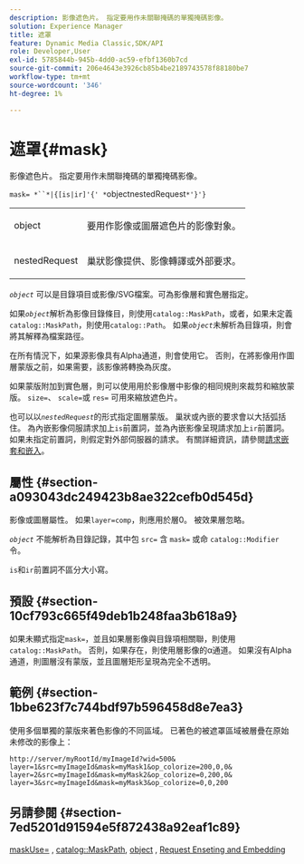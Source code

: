 ```yaml
---
description: 影像遮色片。 指定要用作未關聯掩碼的單獨掩碼影像。
solution: Experience Manager
title: 遮罩
feature: Dynamic Media Classic,SDK/API
role: Developer,User
exl-id: 5785844b-945b-4dd0-ac59-efbf1360b7cd
source-git-commit: 206e4643e3926cb85b4be2189743578f88180be7
workflow-type: tm+mt
source-wordcount: '346'
ht-degree: 1%

---
```


# 遮罩{#mask}

影像遮色片。 指定要用作未關聯掩碼的單獨掩碼影像。

`mask= *``*|{[is|ir]'{' *`objectnestedRequest`*'}'}`

<table id="simpletable_F5A8CD8D7E9B48DAB3C8184E8FE60D9B"> 
 <tr class="strow"> 
  <td class="stentry"> <p><span class="varname"> object</span> </p></td> 
  <td class="stentry"> <p>要用作影像或圖層遮色片的影像對象。 </p></td> 
 </tr> 
 <tr class="strow"> 
  <td class="stentry"> <p><span class="varname"> nestedRequest</span> </p></td> 
  <td class="stentry"> <p>巢狀影像提供、影像轉譯或外部要求。 </p></td> 
 </tr> 
</table>

*`object`* 可以是目錄項目或影像/SVG檔案。可為影像層和實色層指定。

如果&#x200B;*`object`*&#x200B;解析為影像目錄條目，則使用`catalog::MaskPath`，或者，如果未定義`catalog::MaskPath`，則使用`catalog::Path`。 如果&#x200B;*`object`*&#x200B;未解析為目錄項，則會將其解釋為檔案路徑。

在所有情況下，如果源影像具有Alpha通道，則會使用它。 否則，在將影像用作圖層蒙版之前，如果需要，該影像將轉換為灰度。

如果蒙版附加到實色層，則可以使用用於影像層中影像的相同規則來裁剪和縮放蒙版。 `size=`、  `scale=`或 `res=` 可用來縮放遮色片。

也可以以&#x200B;*`nestedRequest`*&#x200B;的形式指定圖層蒙版。 巢狀或內嵌的要求會以大括弧括住。 為內嵌影像伺服請求加上`is`前置詞，並為內嵌影像呈現請求加上`ir`前置詞。 如果未指定前置詞，則假定對外部伺服器的請求。 有關詳細資訊，請參閱[請求嵌套和嵌入](../../../../../is-api/http-ref/image-serving-api-ref/c-http-protocol-reference/c-syntax-and-features/r-request-nesting-and-embedding.md#reference-38ec66d4062046589e16c39bf1c6049b)。

## 屬性 {#section-a093043dc249423b8ae322cefb0d545d}

影像或圖層屬性。 如果`layer=comp`，則應用於層0。 被效果層忽略。

*`object`* 不能解析為目錄記錄，其中包 `src=` 含 `mask=` 或命 `catalog::Modifier`令。

`is`和`ir`前置詞不區分大小寫。

## 預設 {#section-10cf793c665f49deb1b248faa3b618a9}

如果未顯式指定`mask=`，並且如果層影像與目錄項相關聯，則使用`catalog::MaskPath`。 否則，如果存在，則使用層影像的α通道。 如果沒有Alpha通道，則圖層沒有蒙版，並且圖層矩形呈現為完全不透明。

## 範例 {#section-1bbe623f7c744bdf97b596458d8e7ea3}

使用多個單獨的蒙版來著色影像的不同區域。 已著色的被遮罩區域被層疊在原始未修改的影像上：

`http://server/myRootId/myImageId?wid=500& layer=1&src=myImageId&mask=myMask1&op_colorize=200,0,0& layer=2&src=myImageId&mask=myMask2&op_colorize=0,200,0& layer=3&src=myImageId&mask=myMask3&op_colorize=0,0,200`

## 另請參閱 {#section-7ed5201d91594e5f872438a92eaf1c89}

[maskUse=](../../../../../is-api/http-ref/image-serving-api-ref/c-http-protocol-reference/c-command-reference/r-maskuse.md#reference-9bb1fb5eee4a4bd38f33dadc1a752464) ,  [catalog::MaskPath](/help/aem-is-ir-api/is-api/image-catalog/image-serving-api-ref/c-image-catalog-reference/c-image-svg-data-reference/c-image-data-reference/r-maskpath-cat.md),  [object](../../../../../is-api/http-ref/image-serving-api-ref/c-http-protocol-reference/c-data-types/r-object.md#reference-2591bd24548d462782c68d138ef795a0) ,  [Request Enseting and Embedding](../../../../../is-api/http-ref/image-serving-api-ref/c-http-protocol-reference/c-syntax-and-features/r-request-nesting-and-embedding.md#reference-38ec66d4062046589e16c39bf1c6049b)
